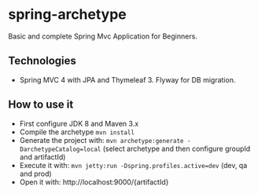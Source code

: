 # spring-archetype

Basic and complete Spring Mvc Application for Beginners. 

## Technologies
* Spring MVC 4 with JPA and Thymeleaf 3. Flyway for DB migration.

## How to use it
* First configure JDK 8 and Maven 3.x
* Compile the archetype `mvn install`
* Generate the project with: `mvn archetype:generate -DarchetypeCatalog=local` (select archetype and then configure groupId and artifactId)
* Execute it with: `mvn jetty:run -Dspring.profiles.active=dev` (dev, qa and prod)
* Open it with: http://localhost:9000/{artifactId}

